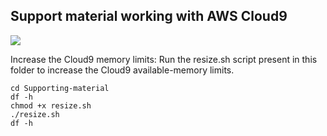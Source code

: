 ## Support material working with AWS Cloud9

<img src='OverarchingDiagram.png'>

Increase the Cloud9 memory limits: Run the resize.sh script present in this folder to increase the Cloud9 available-memory limits.
```
cd Supporting-material
df -h
chmod +x resize.sh
./resize.sh 
df -h
```